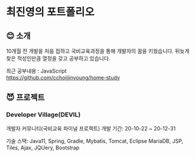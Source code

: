 # 최진영의 포트폴리오

## :blush: 소개

10개월 전 개발을 처음 접하고 국비교육과정을 통해 개발자의 꿈을 키웠습니다.
뒤늦게 찾은 적성인만큼 열정을 갖고 공부하고 있습니다.

최근 공부내용 : JavaScript</br>
https://github.com/cchoijjinyoung/home-study

## :smiling_imp: 프로젝트
### Developer Village(DEVIL)
개발자 커뮤니티(국비교육 파이널 프로젝트)
개발 기간: 20-10-22 ~ 20-12-31

기술 스택:
Java11, Spring, Gradle, Mybatis, Tomcat, Eclipse
MariaDB, JSP, Tiles, Ajax, JQUery, Bootstrap


